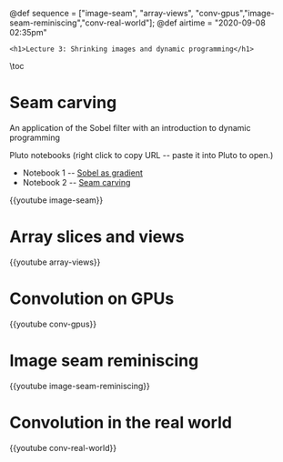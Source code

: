 @def sequence = ["image-seam", "array-views", "conv-gpus","image-seam-reminiscing","conv-real-world"];
@def airtime = "2020-09-08 02:35pm"

~~~
<h1>Lecture 3: Shrinking images and dynamic programming</h1>
~~~
\toc
# Seam carving

An application of the Sobel filter with an introduction to dynamic programming

Pluto notebooks (right click to copy URL -- paste it into Pluto to open.)

- Notebook 1 -- [Sobel as gradient](https://github.com/mitmath/18S191/blob/68e5631f5658d779482aa546f8d324ad2b426b27/lecture_notebooks/gradient.jl)
- Notebook 2 -- [Seam carving](https://github.com/mitmath/18S191/blob/68e5631f5658d779482aa546f8d324ad2b426b27/lecture_notebooks/seam_carving.jl)

{{youtube image-seam}}

# Array slices and views

{{youtube array-views}}

# Convolution on GPUs

{{youtube conv-gpus}}

# Image seam reminiscing

{{youtube image-seam-reminiscing}}

# Convolution in the real world

{{youtube conv-real-world}}
